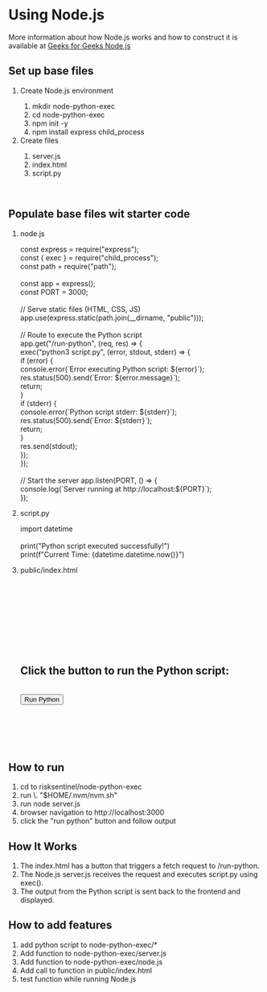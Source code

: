 <!DOCTYPE html>
<html lang="en">
    <head>
        <meta charset="UTF-8">
        <meta name="viewport" content="width=device-width, initial-scale=1.0">
        <title>Setting Up for Local Development</title>
    </head>
<h1> Using Node.js</h1>
<p>
    More information about how Node.js works and how to construct it is available at <a href="https://www.geeksforgeeks.org/nodejs/">Geeks for Geeks Node.js</a>
<body>
    <h2>Set up base files </h2>
    <ol>
        <li>Create Node.js environment</li>
            <ol>
                <li>mkdir node-python-exec</li>
                <li>cd node-python-exec</li>
                <li>npm init -y</li>
                <li>npm install express child_process</li>
            </ol>
        <li>Create files</li>
            <ol>
                <li>server.js</li>
                <li>index.html</li>
                <li>script.py</li>
            </ol>
    </ol>    
    <br>
    <h2> Populate base files wit starter code </h2>
    <ol>
        <li>node.js</li>
            <p>
                const express = require("express");<br>
                const { exec } = require("child_process");<br>
                const path = require("path");<br>
                <br>
                const app = express();<br>
                const PORT = 3000;<br>
                <br>
                // Serve static files (HTML, CSS, JS)<br>
                app.use(express.static(path.join(__dirname, "public")));<br>
                <br>
                // Route to execute the Python script<br>
                app.get("/run-python", (req, res) => {<br>
                    exec("python3 script.py", (error, stdout, stderr) => {<br>
                        if (error) {<br>
                            console.error(`Error executing Python script: ${error}`);<br>
                            res.status(500).send(`Error: ${error.message}`);<br>
                            return;<br>
                        }<br>
                        if (stderr) {<br>
                            console.error(`Python script stderr: ${stderr}`);<br>
                            res.status(500).send(`Error: ${stderr}`);<br>
                            return; <br>
                        }<br>
                        res.send(stdout);<br>
                    });<br>
                });<br>
                <br>
                // Start the server
                app.listen(PORT, () => {<br>
                    console.log(`Server running at http://localhost:${PORT}`);<br>
                });<br>
            </p>
        <li>script.py</li>
            <p>
                import datetime<br>
                <br>
                print("Python script executed successfully!")<br>
                print(f"Current Time: {datetime.datetime.now()}")<br>
            </p>
        <li>public/index.html</li>
            <p>
                <!DOCTYPE html><br>
                <html lang="en"><br>
                <head><br>
                    <meta charset="UTF-8"><br>
                    <meta name="viewport" content="width=device-width, initial-scale=1.0"><br>
                    <title>Run Python Script</title><br>
                </head><br>
                <body><br>
                    <h2>Click the button to run the Python script:</h2><br>
                    <button id="runPython">Run Python</button><br>
                    <p id="output"></p><br>
                    <script><br>
                        document.getElementById("runPython").addEventListener("click", function () {<br>
                            fetch("/run-python")<br>
                                .then(response => response.text())<br>
                                .then(data => {<br>
                                    document.getElementById("output").innerText = data;<br>
                                })<br>
                                .catch(error => {<br>
                                    document.getElementById("output").innerText = "Error: " + error;<br>
                                });<br>
                        });<br>
                    </script><br>
                </body><br>
                </html><br>
            </p>
    </ol>
    <h2>How to run</h2>
        <ol>
            <li>cd to risksentinel/node-python-exec</li>
            <li>run \. "$HOME/.nvm/nvm.sh"</li>
            <li>run node server.js</li>
            <li>browser navigation to http://localhost:3000</li>
            <li>click the "run python" button and follow output</li>
        </ol>
    <h2>How It Works</h2>
        <ol>
            <li>The index.html has a button that triggers a fetch request to /run-python.</li>
            <li>The Node.js server.js receives the request and executes script.py using exec().</li>
            <li>The output from the Python script is sent back to the frontend and displayed.</li>
        </ol>
    <h2>How to add features</h2>
        <ol>
            <li>add python script to node-python-exec/*</li>
            <li>Add function to node-python-exec/server.js</li>
            <li>Add function to node-python-exec/node.js</li>
            <li>Add call to function in public/index.html</li>
            <li>test function while running Node.js</li>
        </ol>
<body>
</html>